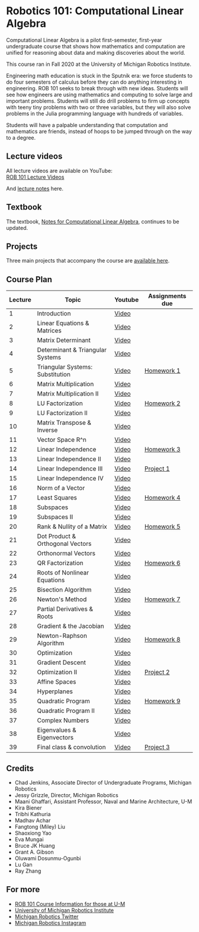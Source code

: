 # Robotics 101: Computational Linear Algebra

Computational Linear Algebra is a pilot first-semester, first-year undergraduate course that shows how mathematics and computation are unified for reasoning about data and making discoveries about the world.

This course ran in Fall 2020 at the University of Michigan Robotics Institute.

Engineering math education is stuck in the Sputnik era: we force students to do four semesters of calculus before they can do anything interesting in engineering. ROB 101 seeks to break through with new ideas. Students will see how engineers are using mathematics and computing to solve large and important problems. Students will still do drill problems to firm up concepts with teeny tiny problems with two or three variables, but they will also solve problems in the Julia programming language with hundreds of variables.

Students will have a palpable understanding that computation and mathematics are friends, instead of hoops to be jumped through on the way to a degree.

## Lecture videos
All lecture videos are available on YouTube:  
[ROB 101 Lecture Videos](https://www.youtube.com/playlist?list=PLdPQZLMHRjDK8ZbLIcq1Q2PQobIi68dpv)  

And [lecture notes](https://github.com/michiganrobotics/rob101/tree/main/Lecture%20Notes) here.

## Textbook
The textbook, [Notes for Computational Linear Algebra](https://github.com/michiganrobotics/rob101/blob/main/Textbook/ROB_101_ComputationalLinearAlgebra_Grizzle_2020_12_15.pdf), continues to be updated.

## Projects
Three main projects that accompany the course are [available here](https://github.com/michiganrobotics/rob101/tree/main/Projects).

## Course Plan
| Lecture | Topic                            | Youtube                                                                                               | Assignments due |
|---------|----------------------------------|-------------------------------------------------------------------------------------------------------|-----------------|
| 1       | Introduction                     | [Video](https://www.youtube.com/watch?v=v1jneRWVrxY&list=PLdPQZLMHRjDK8ZbLIcq1Q2PQobIi68dpv&index=1)  |                 |
| 2       | Linear Equations & Matrices      | [Video](https://www.youtube.com/watch?v=itP15hjoLcg&list=PLdPQZLMHRjDK8ZbLIcq1Q2PQobIi68dpv&index=2)  |                 |
| 3       | Matrix Determinant               | [Video](https://www.youtube.com/watch?v=oXT0Q_imxMk&list=PLdPQZLMHRjDK8ZbLIcq1Q2PQobIi68dpv&index=3)  |                 |
| 4       | Determinant & Triangular Systems | [Video](https://www.youtube.com/watch?v=gabzvtBTi6A&list=PLdPQZLMHRjDK8ZbLIcq1Q2PQobIi68dpv&index=4)  |                 |
| 5       | Triangular Systems: Substitution | [Video](https://www.youtube.com/watch?v=6auyyEsAxwY&list=PLdPQZLMHRjDK8ZbLIcq1Q2PQobIi68dpv&index=5)  | [Homework 1](https://github.com/michiganrobotics/rob101/tree/main/Homework/Homework%201)    |
| 6       | Matrix Multiplication            | [Video](https://www.youtube.com/watch?v=XDhlitYcM9k&list=PLdPQZLMHRjDK8ZbLIcq1Q2PQobIi68dpv&index=6)  |                 |
| 7       | Matrix Multiplication II         | [Video](https://www.youtube.com/watch?v=9c9xe75VTag&list=PLdPQZLMHRjDK8ZbLIcq1Q2PQobIi68dpv&index=7)  |                 |
| 8       | LU Factorization                 | [Video](https://www.youtube.com/watch?v=Z8t4kCGmiwM&list=PLdPQZLMHRjDK8ZbLIcq1Q2PQobIi68dpv&index=8)  | [Homework 2](https://github.com/michiganrobotics/rob101/tree/main/Homework/Homework%202)    |
| 9       | LU Factorization II              | [Video](https://www.youtube.com/watch?v=HyI3NSQeIVs&list=PLdPQZLMHRjDK8ZbLIcq1Q2PQobIi68dpv&index=9)  |                 |
| 10      | Matrix Transpose & Inverse       | [Video](https://www.youtube.com/watch?v=4itGSAbBWbo&list=PLdPQZLMHRjDK8ZbLIcq1Q2PQobIi68dpv&index=10) |                 |
| 11      | Vector Space R^n                 | [Video](https://www.youtube.com/watch?v=6JRoWeMolbY&list=PLdPQZLMHRjDK8ZbLIcq1Q2PQobIi68dpv&index=11) |                 |
| 12      | Linear Independence              | [Video](https://www.youtube.com/watch?v=IBknl4aBOwo&list=PLdPQZLMHRjDK8ZbLIcq1Q2PQobIi68dpv&index=12) | [Homework 3](https://github.com/michiganrobotics/rob101/tree/main/Homework/Homework%203)    |
| 13      | Linear Independence II           | [Video](https://www.youtube.com/watch?v=xSV9ctrwNfg&list=PLdPQZLMHRjDK8ZbLIcq1Q2PQobIi68dpv&index=13) |                 |
| 14      | Linear Independence III          | [Video](https://www.youtube.com/watch?v=ITGJXfshACQ&list=PLdPQZLMHRjDK8ZbLIcq1Q2PQobIi68dpv&index=14) | [Project 1](https://github.com/michiganrobotics/rob101/tree/main/Projects/Project-01)     |
| 15      | Linear Independence IV           | [Video](https://www.youtube.com/watch?v=T6HiylBZAkU&list=PLdPQZLMHRjDK8ZbLIcq1Q2PQobIi68dpv&index=15) |                 |
| 16      | Norm of a Vector                 | [Video](https://www.youtube.com/watch?v=GUWIRey6G18&list=PLdPQZLMHRjDK8ZbLIcq1Q2PQobIi68dpv&index=16) |                 |
| 17      | Least Squares                    | [Video](https://www.youtube.com/watch?v=OLABElNVZRU&list=PLdPQZLMHRjDK8ZbLIcq1Q2PQobIi68dpv&index=17) | [Homework 4](https://github.com/michiganrobotics/rob101/tree/main/Homework/Homework%204)    |
| 18      | Subspaces                        | [Video](https://www.youtube.com/watch?v=mesSJVafvQA&list=PLdPQZLMHRjDK8ZbLIcq1Q2PQobIi68dpv&index=18) |                 |
| 19      | Subspaces II                     | [Video](https://www.youtube.com/watch?v=JVTWEtsiC5Q&list=PLdPQZLMHRjDK8ZbLIcq1Q2PQobIi68dpv&index=19) |                 |
| 20      | Rank & Nullity of a Matrix       | [Video](https://www.youtube.com/watch?v=cyCBDSd5jM0&list=PLdPQZLMHRjDK8ZbLIcq1Q2PQobIi68dpv&index=20) | [Homework 5](https://github.com/michiganrobotics/rob101/tree/main/Homework/Homework%205)    |
| 21      | Dot Product & Orthogonal Vectors | [Video](https://www.youtube.com/watch?v=kFW1c9LbHSQ&list=PLdPQZLMHRjDK8ZbLIcq1Q2PQobIi68dpv&index=21) |                 |
| 22      | Orthonormal Vectors              | [Video](https://www.youtube.com/watch?v=ZF6qyIuk1jo&list=PLdPQZLMHRjDK8ZbLIcq1Q2PQobIi68dpv&index=22) |                 |
| 23      | QR Factorization                 | [Video](https://www.youtube.com/watch?v=wWBqstOQyg8&list=PLdPQZLMHRjDK8ZbLIcq1Q2PQobIi68dpv&index=23) | [Homework 6](https://github.com/michiganrobotics/rob101/tree/main/Homework/Homework%206)    |
| 24      | Roots of Nonlinear Equations     | [Video](https://www.youtube.com/watch?v=fyI290RVtW4&list=PLdPQZLMHRjDK8ZbLIcq1Q2PQobIi68dpv&index=24) |                 |
| 25      | Bisection Algorithm              | [Video](https://www.youtube.com/watch?v=1h40va8YeSQ&list=PLdPQZLMHRjDK8ZbLIcq1Q2PQobIi68dpv&index=25) |                 |
| 26      | Newton's Method                  | [Video](https://www.youtube.com/watch?v=DKovRqflvJA&list=PLdPQZLMHRjDK8ZbLIcq1Q2PQobIi68dpv&index=26) | [Homework 7](https://github.com/michiganrobotics/rob101/tree/main/Homework/Homework%207)    |
| 27      | Partial Derivatives & Roots      | [Video](https://www.youtube.com/watch?v=dmJDDcu0DP8&list=PLdPQZLMHRjDK8ZbLIcq1Q2PQobIi68dpv&index=27) |                 |
| 28      | Gradient & the Jacobian          | [Video](https://www.youtube.com/watch?v=G3SGmHv0rAk&list=PLdPQZLMHRjDK8ZbLIcq1Q2PQobIi68dpv&index=28) |                 |
| 29      | Newton-Raphson Algorithm         | [Video](https://www.youtube.com/watch?v=kPoSOHnqCYg&list=PLdPQZLMHRjDK8ZbLIcq1Q2PQobIi68dpv&index=29) | [Homework 8](https://github.com/michiganrobotics/rob101/tree/main/Homework/Homework%208)    |
| 30      | Optimization                     | [Video](https://www.youtube.com/watch?v=rs9LYvkl6xg&list=PLdPQZLMHRjDK8ZbLIcq1Q2PQobIi68dpv&index=30) |                 |
| 31      | Gradient Descent                 | [Video](https://www.youtube.com/watch?v=JqNdHVkCmUA&list=PLdPQZLMHRjDK8ZbLIcq1Q2PQobIi68dpv&index=31) |                 |
| 32      | Optimization II                  | [Video](https://www.youtube.com/watch?v=-trMQhRrA2o&list=PLdPQZLMHRjDK8ZbLIcq1Q2PQobIi68dpv&index=32) | [Project 2](https://github.com/michiganrobotics/rob101/tree/main/Projects/Project-02)     |
| 33      | Affine Spaces                    | [Video](https://www.youtube.com/watch?v=WAGGwvdK6Hs&list=PLdPQZLMHRjDK8ZbLIcq1Q2PQobIi68dpv&index=33) |                 |
| 34      | Hyperplanes                      | [Video](https://www.youtube.com/watch?v=B1pSHrvXXqE&list=PLdPQZLMHRjDK8ZbLIcq1Q2PQobIi68dpv&index=34) |                 |
| 35      | Quadratic Program                | [Video](https://www.youtube.com/watch?v=0o41lZ49G2I&list=PLdPQZLMHRjDK8ZbLIcq1Q2PQobIi68dpv&index=35) | [Homework 9](https://github.com/michiganrobotics/rob101/tree/main/Homework/Homework%209)    |
| 36      | Quadratic Program II             | [Video](https://www.youtube.com/watch?v=e4iufA9meAc&list=PLdPQZLMHRjDK8ZbLIcq1Q2PQobIi68dpv&index=36) |                 |
| 37      | Complex Numbers                  | [Video](https://www.youtube.com/watch?v=SOUc7FB79-4&list=PLdPQZLMHRjDK8ZbLIcq1Q2PQobIi68dpv&index=37) |                 |
| 38      | Eigenvalues & Eigenvectors       | [Video](https://www.youtube.com/watch?v=ojd4oklzEE8&list=PLdPQZLMHRjDK8ZbLIcq1Q2PQobIi68dpv&index=38) |                 |
| 39      | Final class & convolution        | [Video](https://www.youtube.com/watch?v=jpMDhDFsrp4&list=PLdPQZLMHRjDK8ZbLIcq1Q2PQobIi68dpv&index=39) | [Project 3](https://github.com/michiganrobotics/rob101/tree/main/Projects/Project-03)     |

## Credits
- Chad Jenkins, Associate Director of Undergraduate Programs, Michigan Robotics
- Jessy Grizzle, Director, Michigan Robotics
- Maani Ghaffari, Assistant Professor, Naval and Marine Architecture, U-M
- Kira Biener
- Tribhi Kathuria
- Madhav Achar
- Fangtong (Miley) Liu
- Shaoxiong Yao
- Eva Mungai
- Bruce JK Huang
- Grant A. Gibson
- Oluwami Dosunmu-Ogunbi
- Lu Gan
- Ray Zhang

## For more
- [ROB 101 Course Information for those at U-M](https://robotics.umich.edu/academic-program/course-offerings/rob101/)
- [University of Michigan Robotics Institute](https://robotics.umich.edu)
- [Michigan Robotics Twitter](http://twitter.com/umrobotics)
- [Michigan Robotics Instagram](http://instagram.com/umrobotics/)
